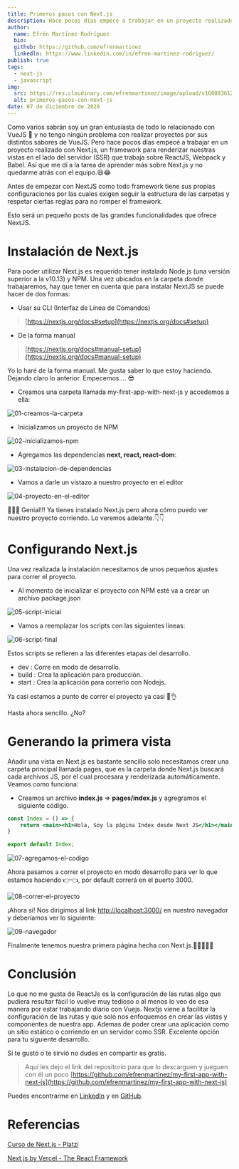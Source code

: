 ```yaml
---
title: Primeros pasos con Next.js
description: Hace pocos días empece a trabajar en un proyecto realizado con NextJS y ahora empecé a estudiar aprender sobre Next.js
author:
  name: Efrén Martínez Rodríguez
  bio:
  github: https://github.com/efrenmartinez
  linkedln: https://www.linkedin.com/in/efren-martinez-rodriguez/
publish: true
tags:
  - next-js
  - javascript
img:
  src: https://res.cloudinary.com/efrenmartinez/image/upload/v1608836120/efrenmartinez.dev/blog/primeros-pasos-con-next-js/thumbs-primeros-pasos-con-next-js_ezt0g0_qo58ce.jpg
  alt: primeros-pasos-con-next-js
date: 07 de diciembre de 2020
---
```


Como varios sabrán soy un gran entusiasta de todo lo relacionado con VueJS 💚 y no tengo ningún problema con realizar proyectos por sus distintos sabores de VueJS. Pero hace pocos días empecé a trabajar en un proyecto realizado con Next.js, un framework para renderizar nuestras vistas en el lado del servidor (SSR) que trabaja sobre ReactJS, Webpack y Babel. Así que me dí a la tarea de aprender más sobre Next.js y no quedarme atrás con el equipo.😆😂
<br/>

Antes de empezar con NextJS como todo framework tiene sus propias configuraciones por las cuales exigen seguir la estructura de las carpetas y respetar ciertas reglas para no romper el framework.
<br/>

Esto será un pequeño posts de las grandes funcionalidades que ofrece NextJS.

# Instalación de Next.js

Para poder utilizar Next.js es requerido tener instalado Node.js (una versión superior a la v10.13) y NPM. Una vez ubicados en la carpeta donde trabajaremos, hay que tener en cuenta que para instalar NextJS se puede hacer de dos formas:

- Usar su CLI (Interfaz de Línea de Comandos)

> [https://nextjs.org/docs#setup](https://nextjs.org/docs#setup)

- De la forma manual

> [https://nextjs.org/docs#manual-setup](https://nextjs.org/docs#manual-setup)

Yo lo haré de la forma manual. Me gusta saber lo que estoy haciendo. Dejando claro lo anterior. Empecemos.... 😎

- Creamos una carpeta llamada my-first-app-with-next-js y accedemos a ella:

![01-creamos-la-carpeta](https://res.cloudinary.com/efrenmartinez/image/upload/v1608836119/efrenmartinez.dev/blog/primeros-pasos-con-next-js/01-creamos-la-carpeta_h4bwuk_onxxou.png)

- Inicializamos un proyecto de NPM

![02-inicializamos-npm](https://res.cloudinary.com/efrenmartinez/image/upload/v1608836119/efrenmartinez.dev/blog/primeros-pasos-con-next-js/02-inicializamos-npm_majztl_agpzw5.png)

- Agregamos las dependencias **next, react, react-dom**:

![03-instalacion-de-dependencias](https://res.cloudinary.com/efrenmartinez/image/upload/v1608836119/efrenmartinez.dev/blog/primeros-pasos-con-next-js/03-instalacion-de-dependencias_cv3yfu_czsobq.png)

- Vamos a darle un vistazo a nuestro proyecto en el editor

![04-proyecto-en-el-editor](https://res.cloudinary.com/efrenmartinez/image/upload/v1608836119/efrenmartinez.dev/blog/primeros-pasos-con-next-js/04-proyecto-en-el-editor_wuvkon_x6aaa2.png)

🎉🎉🎉 Genial!!! Ya tienes instalado Next.js pero ahora cómo puedo ver nuestro proyecto corriendo. Lo veremos adelante.👇👇

# Configurando Next.js

Una vez realizada la instalación necesitamos de unos pequeños ajustes para correr el proyecto.

- Al momento de inicializar el proyecto con NPM esté va a crear un archivo package.json

![05-script-inicial](https://res.cloudinary.com/efrenmartinez/image/upload/v1608836119/efrenmartinez.dev/blog/primeros-pasos-con-next-js/05-script-inicial_ghfvcn_igwjev.png)

- Vamos a reemplazar los scripts con las siguientes lineas:

![06-script-final](https://res.cloudinary.com/efrenmartinez/image/upload/v1608836120/efrenmartinez.dev/blog/primeros-pasos-con-next-js/06-script-final_tc4y2d_ckwka1.png)

Estos scripts se refieren a las diferentes etapas del desarrollo.

- dev : Corre en modo de desarrollo.
- build : Crea la aplicación para producción.
- start  : Crea la aplicación para correrlo con Nodejs.

Ya casi estamos a punto de correr el proyecto ya casi  🥵👌

Hasta ahora sencillo. ¿No?

# Generando la primera vista

Añadir una vista en Next.js es bastante sencillo solo necesitamos crear una carpeta principal llamada pages, que es la carpeta donde Next.js buscará cada archivos JS, por el cual procesara y renderizada automáticamente. Veamos como funciona:

- Creamos un archivo **index.js** ⇒ **pages/index.js** y agregramos el siguiente código.

```jsx
const Index = () => {
	return <main><h1>Hola, Soy la página Index desde Next JS</h1></main>
}

export default Index;
```

![07-agregamos-el-codigo](https://res.cloudinary.com/efrenmartinez/image/upload/v1608836120/efrenmartinez.dev/blog/primeros-pasos-con-next-js/07-agregamos-el-codigo_agjvib_mhjtld.png)

Ahora pasamos a correr el proyecto en modo desarrollo para ver lo que estamos haciendo 👉👈, por default correrá en el puerto 3000.

![08-correr-el-proyecto](https://res.cloudinary.com/efrenmartinez/image/upload/v1608836120/efrenmartinez.dev/blog/primeros-pasos-con-next-js/08-correr-el-proyecto_n0r3hs_tbyhi1.png)

¡Ahora si! Nos dirigimos al link [http://localhost:3000/](http://localhost:3000/)  en nuestro navegador y deberíamos ver lo siguiente:

![09-navegador](https://res.cloudinary.com/efrenmartinez/image/upload/v1608836120/efrenmartinez.dev/blog/primeros-pasos-con-next-js/09-navegador_cywdl1_at1cqw.png)


Finalmente tenemos nuestra primera página hecha con Next.js.🥳🥳🥳🥳🥳

# Conclusión
Lo que no me gusta de ReactJs es la configuración de las rutas algo que pudiera resultar fácil lo vuelve muy tedioso o al menos lo veo de esa manera por estar trabajando diario con Vuejs. Nextjs viene a facilitar la configuración de las rutas y que solo nos enfoquemos en crear las vistas y componentes de nuestra app. Ademas de poder crear una aplicación como un sitio estático o corriendo en un servidor como SSR. Excelente opción para tu siguiente desarrollo.

Si te gustó o te sirvió no dudes en compartir es gratis.

> Aquí les dejo el link del repositorio para que lo descarguen y jueguen con él un poco [https://github.com/efrenmartinez/my-first-app-with-next-js](https://github.com/efrenmartinez/my-first-app-with-next-js)

Puedes encontrarme en [LinkedIn](https://www.linkedin.com/in/efren-martinez-rodriguez/) y en [GitHub](https://github.com/efrenmartinez).

# Referencias

[Curso de Next.js - Platzi](https://platzi.com/clases/next-2020/)

[Next.js by Vercel - The React Framework](https://nextjs.org/)
